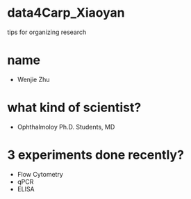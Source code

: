 # data4Carp_Xiaoyan
tips for organizing research

# name
- Wenjie Zhu

# what kind of scientist?
- Ophthalmoloy Ph.D. Students, MD

# 3 experiments done recently?
- Flow Cytometry
- qPCR
- ELISA
